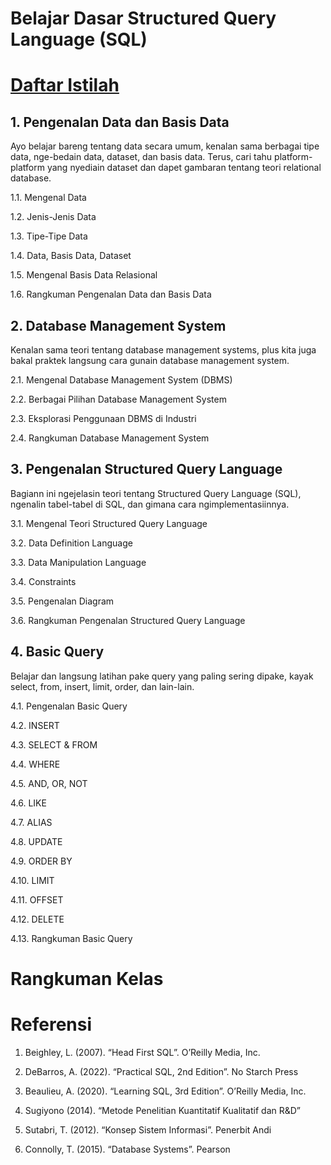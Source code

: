 # Belajar Dasar Structured Query Language (SQL)
# [Daftar Istilah](https://github.com/Haertanto/dasarsql/blob/main/Daftar%20Istilah.md)
## 1. Pengenalan Data dan Basis Data
Ayo belajar bareng tentang data secara umum, kenalan sama berbagai tipe data, nge-bedain data, dataset, dan basis data. Terus, cari tahu platform-platform yang nyediain dataset dan dapet gambaran tentang teori relational database.

1.1. Mengenal Data 

1.2. Jenis-Jenis Data

1.3. Tipe-Tipe Data

1.4. Data, Basis Data, Dataset 

1.5. Mengenal Basis Data Relasional

1.6. Rangkuman Pengenalan Data dan Basis Data 
## 2. Database Management System
Kenalan sama teori tentang database management systems, plus kita juga bakal praktek langsung cara gunain database management system.

2.1. Mengenal Database Management System (DBMS)

2.2. Berbagai Pilihan Database Management System

2.3. Eksplorasi Penggunaan DBMS di Industri

2.4. Rangkuman Database Management System
## 3. Pengenalan Structured Query Language
Bagiann ini ngejelasin teori tentang Structured Query Language (SQL), ngenalin tabel-tabel di SQL, dan gimana cara ngimplementasiinnya.

3.1. Mengenal Teori Structured Query Language

3.2. Data Definition Language

3.3. Data Manipulation Language

3.4. Constraints

3.5. Pengenalan Diagram

3.6. Rangkuman Pengenalan Structured Query Language
## 4. Basic Query
Belajar dan langsung latihan pake query yang paling sering dipake, kayak select, from, insert, limit, order, dan lain-lain.

4.1. Pengenalan Basic Query

4.2. INSERT

4.3. SELECT & FROM

4.4. WHERE

4.5. AND, OR, NOT

4.6. LIKE

4.7. ALIAS

4.8. UPDATE

4.9. ORDER BY

4.10. LIMIT

4.11. OFFSET

4.12. DELETE

4.13. Rangkuman Basic Query
# Rangkuman Kelas
# Referensi
1. Beighley, L. (2007). “Head First SQL”. O’Reilly Media, Inc.

2. DeBarros, A. (2022). “Practical SQL, 2nd Edition”. No Starch Press 

3. Beaulieu, A. (2020). “Learning SQL, 3rd Edition”. O’Reilly Media, Inc. 

4. Sugiyono (2014). “Metode Penelitian Kuantitatif Kualitatif dan R&D” 

5. Sutabri, T. (2012). “Konsep Sistem Informasi”. Penerbit Andi 

6. Connolly, T. (2015). “Database Systems”. Pearson 
